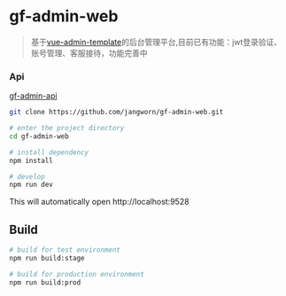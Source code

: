 # gf-admin-web

> 基于[vue-admin-template](https://github.com/PanJiaChen/vue-admin-template)的后台管理平台,目前已有功能：jwt登录验证、账号管理、客服接待，功能完善中

### Api
[gf-admin-api](https://github.com/jangworn/gf-admin-api)

```bash
git clone https://github.com/jangworn/gf-admin-web.git

# enter the project directory
cd gf-admin-web

# install dependency
npm install

# develop
npm run dev
```

This will automatically open http://localhost:9528

## Build

```bash
# build for test environment
npm run build:stage

# build for production environment
npm run build:prod
```

